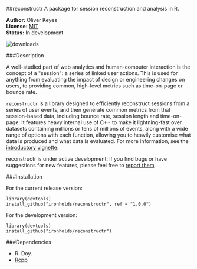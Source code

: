 ##reconstructr
A package for session reconstruction and analysis in R.

__Author:__ Oliver Keyes<br/>
__License:__ [MIT](http://opensource.org/licenses/MIT)<br/>
__Status:__ In development

![downloads](http://cranlogs.r-pkg.org/badges/grand-total/reconstructr)

###Description

A well-studied part of web analytics and human-computer interaction is
the concept of a "session": a series of linked user actions. This is used
for anything from evaluating the impact of design or engineering changes
on users, to providing common, high-level metrics such as time-on-page
or bounce rate.

<code>reconstructr</code> is a library designed to efficiently reconstruct
sessions from a series of user events, and then generate common metrics
from that session-based data, including bounce rate, session length and time-on-page.
It features heavy internal use of C++ to make it lightning-fast over datasets
containing millions or tens of millions of events, along with a wide range of options
with each function, allowing you to heavily customise what data is produced and
what data is evaluated. For more information, see the
[introductory vignette](https://github.com/Ironholds/reconstructr/blob/master/vignettes/Introduction.Rmd).

reconstructr is under active development: if you find bugs or have suggestions
for new features, please feel free to [report them](https://github.com/Ironholds/reconstructr/issues).

###Installation

For the current release version:

    library(devtools)
    install_github("ironholds/reconstructr", ref = "1.0.0")

For the development version:

    library(devtools)
    install_github("ironholds/reconstructr")
    
###Dependencies
* R. Doy.
* [Rcpp](https://cran.r-project.org/package=Rcpp)

